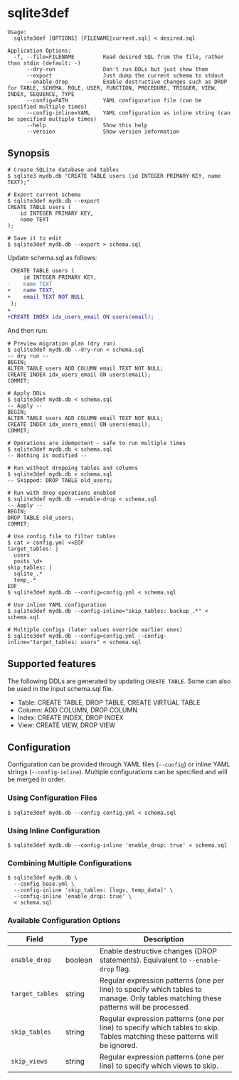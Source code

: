 # sqlite3def

```
Usage:
  sqlite3def [OPTIONS] [FILENAME|current.sql] < desired.sql

Application Options:
  -f, --file=FILENAME         Read desired SQL from the file, rather than stdin (default: -)
      --dry-run               Don't run DDLs but just show them
      --export                Just dump the current schema to stdout
      --enable-drop           Enable destructive changes such as DROP for TABLE, SCHEMA, ROLE, USER, FUNCTION, PROCEDURE, TRIGGER, VIEW, INDEX, SEQUENCE, TYPE
      --config=PATH           YAML configuration file (can be specified multiple times)
      --config-inline=YAML    YAML configuration as inline string (can be specified multiple times)
      --help                  Show this help
      --version               Show version information
```

## Synopsis

```shell
# Create SQLite database and tables
$ sqlite3 mydb.db "CREATE TABLE users (id INTEGER PRIMARY KEY, name TEXT);"

# Export current schema
$ sqlite3def mydb.db --export
CREATE TABLE users (
    id INTEGER PRIMARY KEY,
    name TEXT
);

# Save it to edit
$ sqlite3def mydb.db --export > schema.sql
```

Update schema.sql as follows:

```diff
 CREATE TABLE users (
     id INTEGER PRIMARY KEY,
-    name TEXT
+    name TEXT,
+    email TEXT NOT NULL
 );
+
+CREATE INDEX idx_users_email ON users(email);
```

And then run:

```shell
# Preview migration plan (dry run)
$ sqlite3def mydb.db --dry-run < schema.sql
-- dry run --
BEGIN;
ALTER TABLE users ADD COLUMN email TEXT NOT NULL;
CREATE INDEX idx_users_email ON users(email);
COMMIT;

# Apply DDLs
$ sqlite3def mydb.db < schema.sql
-- Apply --
BEGIN;
ALTER TABLE users ADD COLUMN email TEXT NOT NULL;
CREATE INDEX idx_users_email ON users(email);
COMMIT;

# Operations are idempotent - safe to run multiple times
$ sqlite3def mydb.db < schema.sql
-- Nothing is modified --

# Run without dropping tables and columns
$ sqlite3def mydb.db < schema.sql
-- Skipped: DROP TABLE old_users;

# Run with drop operations enabled
$ sqlite3def mydb.db --enable-drop < schema.sql
-- Apply --
BEGIN;
DROP TABLE old_users;
COMMIT;

# Use config file to filter tables
$ cat > config.yml <<EOF
target_tables: |
  users
  posts_\d+
skip_tables: |
  sqlite_.*
  temp_.*
EOF
$ sqlite3def mydb.db --config=config.yml < schema.sql

# Use inline YAML configuration
$ sqlite3def mydb.db --config-inline="skip_tables: backup_.*" < schema.sql

# Multiple configs (later values override earlier ones)
$ sqlite3def mydb.db --config=config.yml --config-inline="target_tables: users" < schema.sql
```

## Supported features

The following DDLs are generated by updating `CREATE TABLE`.
Some can also be used in the input schema.sql file.

- Table: CREATE TABLE, DROP TABLE, CREATE VIRTUAL TABLE
- Column: ADD COLUMN, DROP COLUMN
- Index: CREATE INDEX, DROP INDEX
- View: CREATE VIEW, DROP VIEW

## Configuration

Configuration can be provided through YAML files (`--config`) or inline YAML strings (`--config-inline`). Multiple configurations can be specified and will be merged in order.

### Using Configuration Files

```shell
$ sqlite3def mydb.db --config config.yml < schema.sql
```

### Using Inline Configuration

```shell
$ sqlite3def mydb.db --config-inline 'enable_drop: true' < schema.sql
```

### Combining Multiple Configurations

```shell
$ sqlite3def mydb.db \
  --config base.yml \
  --config-inline 'skip_tables: [logs, temp_data]' \
  --config-inline 'enable_drop: true' \
  < schema.sql
```

### Available Configuration Options

| Field | Type | Description |
|-------|------|-------------|
| `enable_drop` | boolean | Enable destructive changes (DROP statements). Equivalent to `--enable-drop` flag. |
| `target_tables` | string | Regular expression patterns (one per line) to specify which tables to manage. Only tables matching these patterns will be processed. |
| `skip_tables` | string | Regular expression patterns (one per line) to specify which tables to skip. Tables matching these patterns will be ignored. |
| `skip_views` | string | Regular expression patterns (one per line) to specify which views to skip. |
